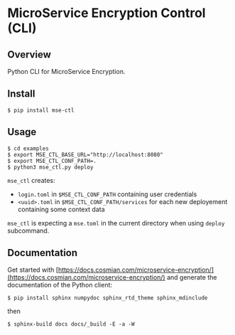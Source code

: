 # MicroService Encryption Control (CLI)

## Overview

Python CLI for MicroService Encryption.

## Install

```console
$ pip install mse-ctl
```

## Usage

```console
$ cd examples
$ export MSE_CTL_BASE_URL="http://localhost:8080" 
$ export MSE_CTL_CONF_PATH=.
$ python3 mse_ctl.py deploy
```

`mse_ctl` creates:
- `login.toml` in `$MSE_CTL_CONF_PATH` containing user credentials
- `<uuid>.toml` in `$MSE_CTL_CONF_PATH/services` for each new deployement containing some context data

`mse_ctl` is expecting a `mse.toml` in the current directory when using `deploy` subcommand.

## Documentation

Get started with [https://docs.cosmian.com/microservice-encryption/](https://docs.cosmian.com/microservice-encryption/) and generate the documentation of the Python client:

```console
$ pip install sphinx numpydoc sphinx_rtd_theme sphinx_mdinclude
```

then

```console
$ sphinx-build docs docs/_build -E -a -W
```

